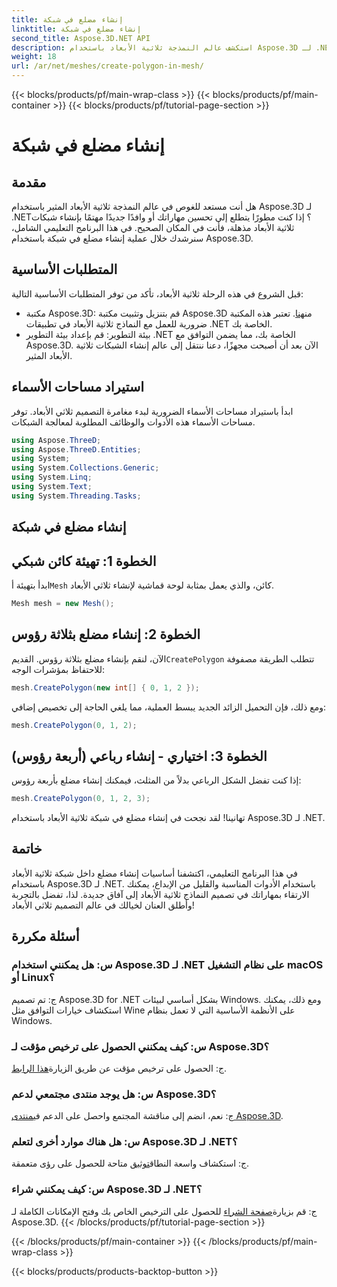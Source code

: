 ```yaml
---
title: إنشاء مضلع في شبكة
linktitle: إنشاء مضلع في شبكة
second_title: Aspose.3D.NET API
description: استكشف عالم النمذجة ثلاثية الأبعاد باستخدام Aspose.3D لـ .NET. قم بإنشاء مضلعات مذهلة في شبكات دون عناء. قم بالتنزيل الآن للحصول على تجربة تطوير غامرة!
weight: 18
url: /ar/net/meshes/create-polygon-in-mesh/
---
```


{{< blocks/products/pf/main-wrap-class >}}
{{< blocks/products/pf/main-container >}}
{{< blocks/products/pf/tutorial-page-section >}}

# إنشاء مضلع في شبكة

## مقدمة
هل أنت مستعد للغوص في عالم النمذجة ثلاثية الأبعاد المثير باستخدام Aspose.3D لـ .NET؟ إذا كنت مطورًا يتطلع إلى تحسين مهاراتك أو وافدًا جديدًا مهتمًا بإنشاء شبكات ثلاثية الأبعاد مذهلة، فأنت في المكان الصحيح. في هذا البرنامج التعليمي الشامل، سنرشدك خلال عملية إنشاء مضلع في شبكة باستخدام Aspose.3D.
## المتطلبات الأساسية
قبل الشروع في هذه الرحلة ثلاثية الأبعاد، تأكد من توفر المتطلبات الأساسية التالية:
-  مكتبة Aspose.3D: قم بتنزيل وتثبيت مكتبة Aspose.3D من[هنا](https://releases.aspose.com/3d/net/). تعتبر هذه المكتبة ضرورية للعمل مع النماذج ثلاثية الأبعاد في تطبيقات .NET الخاصة بك.
- بيئة التطوير: قم بإعداد بيئة التطوير .NET الخاصة بك، مما يضمن التوافق مع Aspose.3D.
الآن بعد أن أصبحت مجهزًا، دعنا ننتقل إلى عالم إنشاء الشبكات ثلاثية الأبعاد المثير.
## استيراد مساحات الأسماء
ابدأ باستيراد مساحات الأسماء الضرورية لبدء مغامرة التصميم ثلاثي الأبعاد. توفر مساحات الأسماء هذه الأدوات والوظائف المطلوبة لمعالجة الشبكات.
```csharp
using Aspose.ThreeD;
using Aspose.ThreeD.Entities;
using System;
using System.Collections.Generic;
using System.Linq;
using System.Text;
using System.Threading.Tasks;
```
## إنشاء مضلع في شبكة
## الخطوة 1: تهيئة كائن شبكي
 ابدأ بتهيئة أ`Mesh` كائن، والذي يعمل بمثابة لوحة قماشية لإنشاء ثلاثي الأبعاد.
```csharp
Mesh mesh = new Mesh();
```
## الخطوة 2: إنشاء مضلع بثلاثة رؤوس
 الآن، لنقم بإنشاء مضلع بثلاثة رؤوس. القديم`CreatePolygon` تتطلب الطريقة مصفوفة للاحتفاظ بمؤشرات الوجه:
```csharp
mesh.CreatePolygon(new int[] { 0, 1, 2 });
```
ومع ذلك، فإن التحميل الزائد الجديد يبسط العملية، مما يلغي الحاجة إلى تخصيص إضافي:
```csharp
mesh.CreatePolygon(0, 1, 2);
```
## الخطوة 3: اختياري - إنشاء رباعي (أربعة رؤوس)
إذا كنت تفضل الشكل الرباعي بدلاً من المثلث، فيمكنك إنشاء مضلع بأربعة رؤوس:
```csharp
mesh.CreatePolygon(0, 1, 2, 3);
```
تهانينا! لقد نجحت في إنشاء مضلع في شبكة ثلاثية الأبعاد باستخدام Aspose.3D لـ .NET.
## خاتمة
في هذا البرنامج التعليمي، اكتشفنا أساسيات إنشاء مضلع داخل شبكة ثلاثية الأبعاد باستخدام Aspose.3D لـ .NET. باستخدام الأدوات المناسبة والقليل من الإبداع، يمكنك الارتقاء بمهاراتك في تصميم النماذج ثلاثية الأبعاد إلى آفاق جديدة. لذا، تفضل بالتجربة وأطلق العنان لخيالك في عالم التصميم ثلاثي الأبعاد!
## أسئلة مكررة
### س: هل يمكنني استخدام Aspose.3D لـ .NET على نظام التشغيل macOS أو Linux؟
ج: تم تصميم Aspose.3D for .NET بشكل أساسي لبيئات Windows. ومع ذلك، يمكنك استكشاف خيارات التوافق مثل Wine على الأنظمة الأساسية التي لا تعمل بنظام Windows.
### س: كيف يمكنني الحصول على ترخيص مؤقت لـ Aspose.3D؟
 ج: الحصول على ترخيص مؤقت عن طريق الزيارة[هذا الرابط](https://purchase.aspose.com/temporary-license/).
### س: هل يوجد منتدى مجتمعي لدعم Aspose.3D؟
 ج: نعم، انضم إلى مناقشة المجتمع واحصل على الدعم في[منتدى Aspose.3D](https://forum.aspose.com/c/3d/18).
### س: هل هناك موارد أخرى لتعلم Aspose.3D لـ .NET؟
 ج: استكشاف واسعة النطاق[توثيق](https://reference.aspose.com/3d/net/) متاحة للحصول على رؤى متعمقة.
### س: كيف يمكنني شراء Aspose.3D لـ .NET؟
 ج: قم بزيارة[صفحة الشراء](https://purchase.aspose.com/buy) للحصول على الترخيص الخاص بك وفتح الإمكانات الكاملة لـ Aspose.3D.
{{< /blocks/products/pf/tutorial-page-section >}}

{{< /blocks/products/pf/main-container >}}
{{< /blocks/products/pf/main-wrap-class >}}

{{< blocks/products/products-backtop-button >}}
